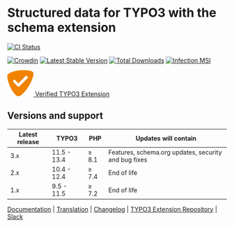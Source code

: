# Structured data for TYPO3 with the schema extension

[![CI Status](https://github.com/brotkrueml/schema/workflows/CI/badge.svg?branch=main)](https://github.com/brotkrueml/schema/actions?query=workflow%3ACI)
<!--
[![Coverage Status](https://coveralls.io/repos/github/brotkrueml/schema/badge.svg?branch=main)](https://coveralls.io/github/brotkrueml/schema?branch=main)
-->
[![Crowdin](https://badges.crowdin.net/typo3-extension-schema/localized.svg)](https://crowdin.com/project/typo3-extension-schema)
[![Latest Stable Version](https://img.shields.io/packagist/v/brotkrueml/schema.svg?label=stable)](https://packagist.org/packages/brotkrueml/schema)
[![Total Downloads](https://img.shields.io/packagist/dt/brotkrueml/schema.svg)](https://packagist.org/packages/brotkrueml/schema)
[![Infection MSI](https://img.shields.io/endpoint?style=flat&url=https%3A%2F%2Fbadge-api.stryker-mutator.io%2Fgithub.com%2Fbrotkrueml%2Fschema%2Fmain)](https://dashboard.stryker-mutator.io/reports/github.com/brotkrueml/schema/main)

[![Verified TYPO3 Extension](Documentation/Images/verified.svg) Verified TYPO3 Extension](https://typo3.com/typo3-cms/verified-extensions-integrations-for-typo3/extensions/embedding-schemaorg-vocabulary-in-typo3)

## Versions and support

| Latest release | TYPO3       | PHP   | Updates will contain                                 |
|----------------|-------------|-------|------------------------------------------------------|
| 3.x            | 11.5 - 13.4 | ≥ 8.1 | Features, schema.org updates, security and bug fixes |
| 2.x            | 10.4 - 12.4 | ≥ 7.4 | End of life                                          |
| 1.x            | 9.5 - 11.5  | ≥ 7.2 | End of life                                          |

[Documentation](https://docs.typo3.org/p/brotkrueml/schema/main/en-us/) |
[Translation](https://crowdin.com/project/typo3-extension-schema) |
[Changelog](https://github.com/brotkrueml/schema/blob/main/CHANGELOG.md) |
[TYPO3 Extension Repository](https://extensions.typo3.org/extension/schema) |
[Slack](https://typo3.slack.com/app_redirect?channel=CV36M73D5)
